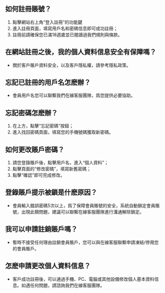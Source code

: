 ## 如何註冊賬號？
1. 點擊網站右上角“登入註冊”的功能鍵
2. 進入註冊頁面，填寫用戶名和密碼信息即可成功註冊；
3. 註冊前請確保您已滿18週歲並已閱讀過我們規則與條款。

## 在網站註冊之後，我的個人資料信息安全有保障嗎？
* 關於客戶賬戶資料安全，以及客戶隱私權，請參考隱私政策。

## 忘記已註冊的用戶名怎麽辦？
* 會員用戶名您可以聯繫我們在線客服團隊，爲您提供必要協助。

## 忘記密碼怎麽辦？
1. 在上方，點擊“忘記密碼”按鈕；
2. 進入找回密碼頁面，填寫您的手機號碼獲取新密碼。

## 如何更改賬戶密碼？
1. 請您登錄賬戶後，點擊用戶名，進入“個人資料”；
2. 點擊頁面的“修改密碼”，填寫新舊密碼；
3. 點擊“確認”即可完成修改。

## 登錄賬戶提示被鎖是什麽原因？
* 會員輸入錯誤密碼5次以上，爲了保障會員賬號的安全，系統自動鎖定會員賬號，出現此類問題，建議可以聯繫在線客服團隊進行溝通解除鎖定。

## 我可以申請註銷賬戶嗎？
* 暫時不接受任何理由註銷會員賬戶，您可以與在線客服聯繫申請凍結/停用您的會員賬戶。

## 怎麽申請更改個人資料信息？
* 客戶成功註冊後，可以通過手機、PC、電腦或其他設備修改個人基本資料信息。如遇任何問題，請諮詢我們在線客服團隊。
